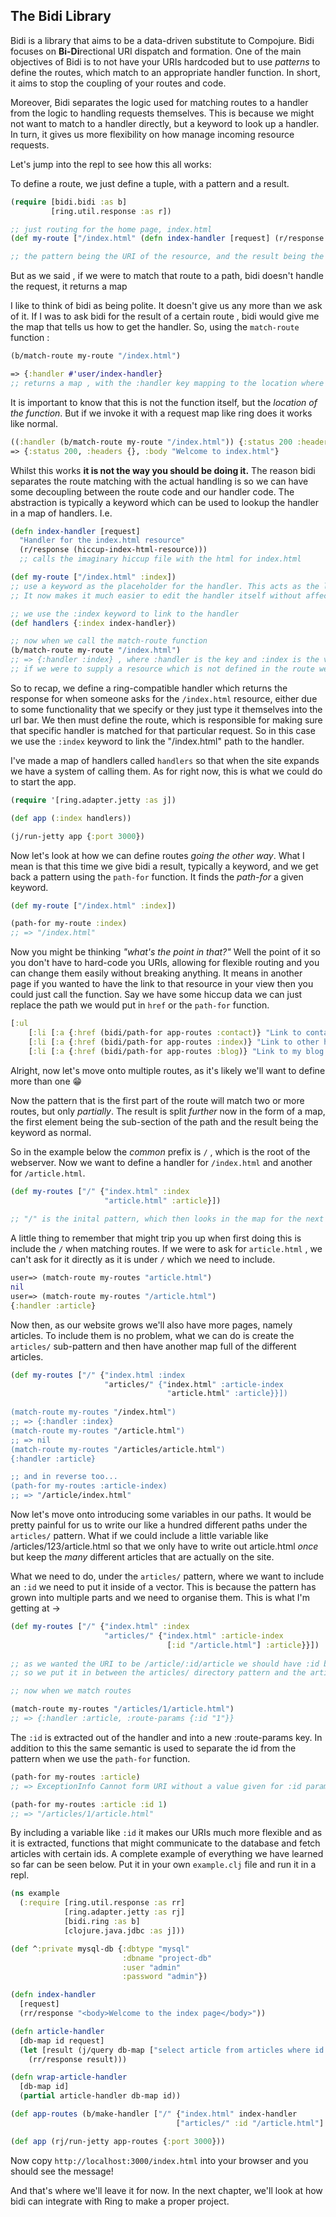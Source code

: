 ## The Bidi Library 

Bidi is a library that aims to be a data-driven substitute to Compojure. Bidi focuses on **Bi-Di**rectional URI dispatch
and formation. One of the main objectives of Bidi is to not have your URIs hardcoded but to use *patterns* to define the
routes, which match to an appropriate handler function. In short, it aims to stop the coupling of your routes and code.

Moreover, Bidi separates the logic used for matching routes to a handler from the logic to handling requests themselves. 
This is because we might not want to match to a handler directly, but a keyword to look up a handler. In turn, it gives us
more flexibility on how manage incoming resource requests.

Let's jump into the repl to see how this all works:

To define a route, we just define a tuple, with a pattern and a result.

  ```Clojure
  (require [bidi.bidi :as b]
           [ring.util.response :as r])
  
  ;; just routing for the home page, index.html
  (def my-route ["/index.html" (defn index-handler [request] (r/response "Welcome to index.html"))])
  
  ;; the pattern being the URI of the resource, and the result being the corresponding handler.
  ```

But as we said , if we were to match that route to a path, bidi doesn't handle the request, it returns a map

I like to think of bidi as being polite. It doesn't give us any more than we ask of it. If I was to ask bidi for the 
result of a certain route , bidi would give me the map that tells us how to get the handler. So, using the `match-route` 
function :

  ```Clojure
  (b/match-route my-route "/index.html")
  
  => {:handler #'user/index-handler}
  ;; returns a map , with the :handler key mapping to the location where our corresponding handler is.
  ```
  
 It is important to know that this is not the function itself, but the *location of the function*. But if we invoke it
 with a request map like ring does it works like normal.
 
  ```Clojure
  ((:handler (b/match-route my-route "/index.html")) {:status 200 :headers {} :body ""})
  => {:status 200, :headers {}, :body "Welcome to index.html"}

  ```

Whilst this works **it is not the way you should be doing it.** The reason bidi separates the route matching with the actual handling is so we can have some decoupling between the route code and our handler code. The abstraction is typically a keyword which can be used to lookup the handler in a map of handlers. I.e.

  ```Clojure
  (defn index-handler [request] 
    "Handler for the index.html resource"
    (r/response (hiccup-index-html-resource)))
    ;; calls the imaginary hiccup file with the html for index.html
  
  (def my-route ["/index.html" :index])
  ;; use a keyword as the placeholder for the handler. This acts as the link to the resource
  ;; It now makes it much easier to edit the handler itself without affecting the routes.
  
  ;; we use the :index keyword to link to the handler
  (def handlers {:index index-handler})
  
  ;; now when we call the match-route function
  (b/match-route my-route "/index.html")
  ;; => {:handler :index} , where :handler is the key and :index is the value
  ;; if we were to supply a resource which is not defined in the route we would get nil.
  ```

So to recap, we define a ring-compatible handler which returns the response for when someone asks for the `/index.html` resource, either due to some functionality that we specify or they just type it themselves into the url bar. We then must define the route, which is responsible for making sure that specific handler is matched for that particular request. So in this case we use the `:index` keyword to link the "/index.html" path to the handler. 

I've made a map of handlers called `handlers` so that when the site expands we have a system of calling them. As for right now, this is what we could do to start the app.
  
  ```Clojure
  (require '[ring.adapter.jetty :as j])
  
  (def app (:index handlers))
  
  (j/run-jetty app {:port 3000})
  ```
  
Now let's look at how we can define routes *going the other way*. What I mean is that this time we give bidi a result, typically a keyword, and we get back a pattern using the `path-for` function. It finds the *path-for* a given keyword.

  ```Clojure
  (def my-route ["/index.html" :index])
  
  (path-for my-route :index)
  ;; => "/index.html"
  ```
  
Now you might be thinking *"what's the point in that?"* Well the point of it so you don't have to hard-code you URIs, allowing for flexible routing and you can change them easily without breaking anything. It means in another page if you wanted to have the link to that resource in your view then you could just call the function. Say we have some hiccup data we can just replace the path we would put in `href` or the `path-for` function.

  ```Clojure
  [:ul
      [:li [:a {:href (bidi/path-for app-routes :contact)} "Link to contact page"]]
      [:li [:a {:href (bidi/path-for app-routes :index)} "Link to other home page"]]
      [:li [:a {:href (bidi/path-for app-routes :blog)} "Link to my blog page"]]]
  ```

Alright, now let's move onto multiple routes, as it's likely we'll want to define more than one :grin:

Now the pattern that is the first part of the route will match two or more routes, but only *partially*. The result is split *further* now in the form of a map, the first element being the sub-section of the path and the result being the keyword as normal. 

So in the example below the *common* prefix is `/` , which is the root of the webserver. Now we want to define a handler for `/index.html` and another for `/article.html`.

  ```Clojure
  (def my-routes ["/" {"index.html" :index
                       "article.html" :article}])
                    
  ;; "/" is the inital pattern, which then looks in the map for the next pattern, either index or article .html.
  ```

A little thing to remember that might trip you up when first doing this is include the `/` when matching routes. If we were to ask for `article.html` , we can't ask for it directly as it is under `/` which we need to include.

  ```Clojure
  user=> (match-route my-routes "article.html")
  nil
  user=> (match-route my-routes "/article.html")
  {:handler :article}
  ```

Now then, as our website grows we'll also have more pages, namely articles. To include them is no problem, what we can do is create the `articles/` sub-pattern and then have another map full of the different articles. 

  ```Clojure
  (def my-routes ["/" {"index.html :index
                       "articles/" {"index.html" :article-index
                                     "article.html" :article}}])
                                     
  (match-route my-routes "/index.html")
  ;; => {:handler :index}
  (match-route my-routes "/article.html")
  ;; => nil
  (match-route my-routes "/articles/article.html")
  {:handler :article}
  
  ;; and in reverse too...
  (path-for my-routes :article-index)
  ;; => "/article/index.html"
  ```
  
Now let's move onto introducing some variables in our paths. It would be pretty painful for us to write our like a hundred different paths under the `articles/` pattern. What if we could include a little variable like /articles/123/article.html so that we only have to write out article.html *once* but keep the *many* different articles that are actually on the site.

What we need to do, under the `articles/` pattern, where we want to include an `:id` we need to put it inside of a vector. This is because the pattern has grown into multiple parts and we need to organise them. This is what I'm getting at ->

  ```Clojure
  (def my-routes ["/" {"index.html" :index
                       "articles/" {"index.html" :article-index
                                     [:id "/article.html"] :article}}])
                                     
  ;; as we wanted the URI to be /article/:id/article we should have :id be in the middle, 
  ;; so we put it in between the articles/ directory pattern and the article.html file pattern      
  
  ;; now when we match routes 
  
  (match-route my-routes "/articles/1/article.html")
  ;; => {:handler :article, :route-params {:id "1"}}
  ```
The `:id` is extracted out of the handler and into a new :route-params key. In addition to this the same semantic is used to separate the id from the pattern when we use the `path-for` function.

  ```Clojure
  (path-for my-routes :article)
  ;; => ExceptionInfo Cannot form URI without a value given for :id parameter
  
  (path-for my-routes :article :id 1)
  ;; => "/articles/1/article.html"
  ```
  
By including a variable like `:id` it makes our URIs much more flexible and as it is extracted, functions that might communicate to the database and fetch articles with certain ids. A complete example of everything we have learned so far can be seen below. Put it in your own `example.clj` file and run it in a repl.

  ```Clojure  
  (ns example
    (:require [ring.util.response :as rr]
              [ring.adapter.jetty :as rj]
              [bidi.ring :as b]
              [clojure.java.jdbc :as j]))

  (def ^:private mysql-db {:dbtype "mysql"
                           :dbname "project-db"
                           :user "admin"
                           :password "admin"})

  (defn index-handler
    [request]
    (rr/response "<body>Welcome to the index page</body>"))

  (defn article-handler
    [db-map id request]
    (let [result (j/query db-map ["select article from articles where id = ?" id])]
      (rr/response result)))

  (defn wrap-article-handler
    [db-map id]
    (partial article-handler db-map id))

  (def app-routes (b/make-handler ["/" {"index.html" index-handler
                                       ["articles/" :id "/article.html"] (wrap-article-handler mysql-db :id)}]))

  (def app (rj/run-jetty app-routes {:port 3000}))

  ```
Now copy `http://localhost:3000/index.html` into your browser and you should see the message!

And that's where we'll leave it for now. In the next chapter, we'll look at how bidi can integrate with Ring to make a proper project.
